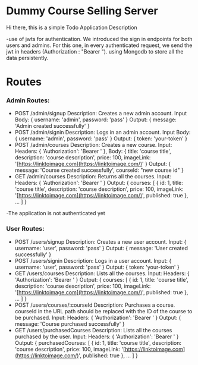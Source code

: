 # Dummy Course Selling Server

Hi there, this is a simple Todo Application 
Description

-use of jwts for authentication. We introduced the sign in endpoints for both users and admins. For this one, in every authenticated request, we send the jwt in headers (Authorization : "Bearer "). using Mongodb to store all the data persistently.

# Routes
### Admin Routes:

-  POST /admin/signup Description: Creates a new admin account. Input Body: { username: 'admin', password: 'pass' } Output: { message: 'Admin created successfully' }
- POST /admin/signin Description: Logs in an admin account. Input Body: { username: 'admin', password: 'pass' } Output: { token: 'your-token' }
-    POST /admin/courses Description: Creates a new course. Input: Headers: { 'Authorization': 'Bearer ' }, Body: { title: 'course title', description: 'course description', price: 100, imageLink: '[https://linktoimage.com](https://linktoimage.com/)' } Output: { message: 'Course created successfully', courseId: "new course id" }
-  GET /admin/courses Description: Returns all the courses. Input: Headers: { 'Authorization': 'Bearer ' } Output: { courses: [ { id: 1, title: 'course title', description: 'course description', price: 100, imageLink: '[https://linktoimage.com](https://linktoimage.com/)', published: true }, ... ] }

-The application is not authenticated yet


### User Routes:
- POST /users/signup Description: Creates a new user account. Input: { username: 'user', password: 'pass' } Output: { message: 'User created successfully' }
-  POST /users/signin Description: Logs in a user account. Input: { username: 'user', password: 'pass' } Output: { token: 'your-token' }
-   GET /users/courses Description: Lists all the courses. Input: Headers: { 'Authorization': 'Bearer ' } Output: { courses: [ { id: 1, title: 'course title', description: 'course description', price: 100, imageLink: '[https://linktoimage.com](https://linktoimage.com/)', published: true }, ... ] }
-   POST /users/courses/:courseId Description: Purchases a course. courseId in the URL path should be replaced with the ID of the course to be purchased. Input: Headers: { 'Authorization': 'Bearer ' } Output: { message: 'Course purchased successfully' }
- GET /users/purchasedCourses Description: Lists all the courses purchased by the user. Input: Headers: { 'Authorization': 'Bearer ' } Output: { purchasedCourses: [ { id: 1, title: 'course title', description: 'course description', price: 100, imageLink: '[https://linktoimage.com](https://linktoimage.com/)', published: true }, ... ] }
